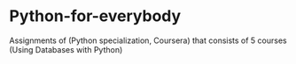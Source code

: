 # Python-for-everybody
Assignments of (Python specialization, Coursera) that consists of 5 courses (Using Databases with Python) 


